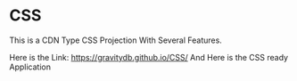 # CSS

This is a CDN Type CSS Projection With Several Features.

Here is the Link: https://gravitydb.github.io/CSS/
And Here is the CSS ready Application

<link rel="stylesheet" type="text/css" href="https://gravitydb.github.io/CSS/style.css">
<link rel="stylesheet" type="text/css" href="https://gravitydb.github.io/CSS/font.css">
<link rel="stylesheet" type="text/css" href="https://gravitydb.github.io/CSS/gray_shades.css">
